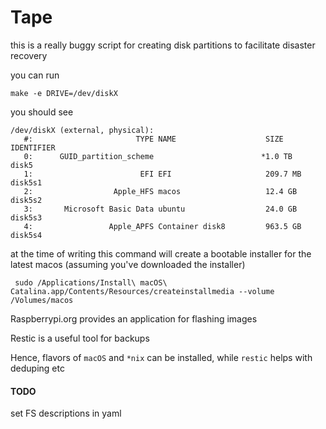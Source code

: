 # Tape

this is a really buggy script for creating disk partitions to facilitate
disaster recovery

you can run

```shell
make -e DRIVE=/dev/diskX
```

you should see

```shell
/dev/diskX (external, physical):
   #:                       TYPE NAME                    SIZE       IDENTIFIER
   0:      GUID_partition_scheme                        *1.0 TB     disk5
   1:                        EFI EFI                     209.7 MB   disk5s1
   2:                  Apple_HFS macos                   12.4 GB    disk5s2
   3:       Microsoft Basic Data ubuntu                  24.0 GB    disk5s3
   4:                 Apple_APFS Container disk8         963.5 GB   disk5s4
```

at the time of writing this command will create a bootable installer for the
latest macos (assuming you've downloaded the installer)

```shell
 sudo /Applications/Install\ macOS\ Catalina.app/Contents/Resources/createinstallmedia --volume /Volumes/macos
```

Raspberrypi.org provides an application for flashing images

Restic is a useful tool for backups

Hence, flavors of `macOS` and `*nix` can be installed, while `restic` helps with
deduping etc



#### TODO

set FS descriptions in yaml
